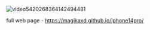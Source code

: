 
![video5420268364142494481](https://github.com/MaGiKaXD/iphone14pro/assets/112424732/b9de88a8-cecb-40f4-95e7-dea1657754aa)





full web page - https://magikaxd.github.io/iphone14pro/
